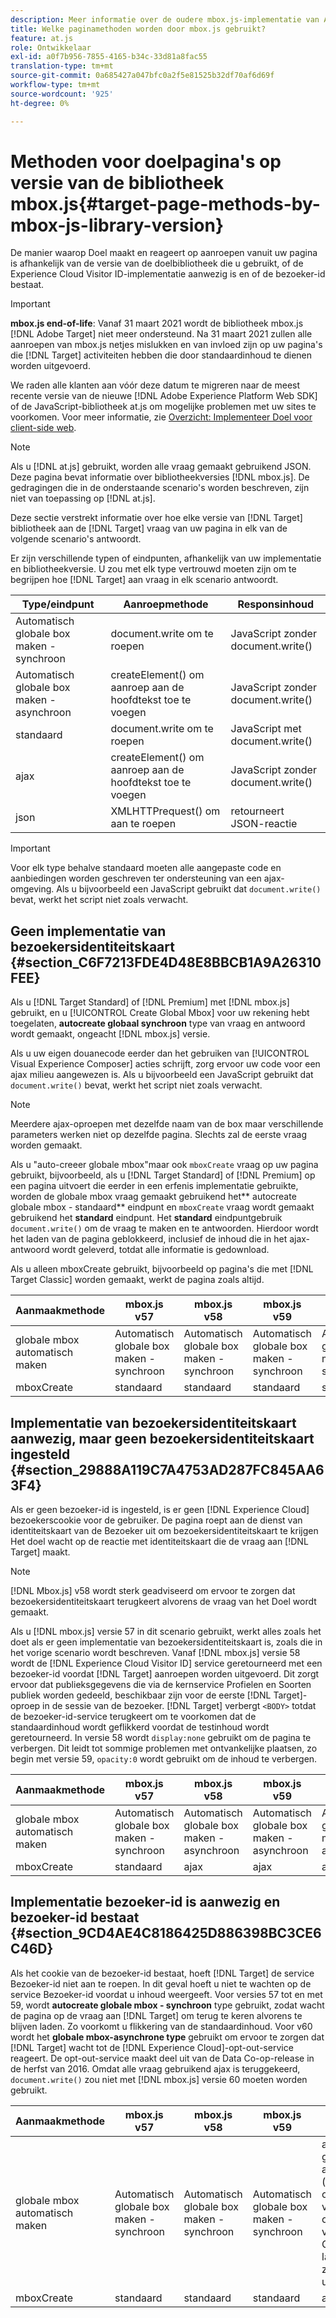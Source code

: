 ```yaml
---
description: Meer informatie over de oudere mbox.js-implementatie van Adobe Target. Migreer naar de Adobe Experience Platform Web SDK (AEP Web SDK) of naar de nieuwste versie van at.js.
title: Welke paginamethoden worden door mbox.js gebruikt?
feature: at.js
role: Ontwikkelaar
exl-id: a0f7b956-7855-4165-b34c-33d81a8fac55
translation-type: tm+mt
source-git-commit: 0a685427a047bfc0a2f5e81525b32df70af6d69f
workflow-type: tm+mt
source-wordcount: '925'
ht-degree: 0%

---
```


# Methoden voor doelpagina&#39;s op versie van de bibliotheek mbox.js{#target-page-methods-by-mbox-js-library-version}

De manier waarop Doel maakt en reageert op aanroepen vanuit uw pagina is afhankelijk van de versie van de doelbibliotheek die u gebruikt, of de Experience Cloud Visitor ID-implementatie aanwezig is en of de bezoeker-id bestaat.

>[!IMPORTANT]
>
>**mbox.js end-of-life**: Vanaf 31 maart 2021 wordt de bibliotheek mbox.js  [!DNL Adobe Target] niet meer ondersteund. Na 31 maart 2021 zullen alle aanroepen van mbox.js netjes mislukken en van invloed zijn op uw pagina&#39;s die [!DNL Target] activiteiten hebben die door standaardinhoud te dienen worden uitgevoerd.
>
>We raden alle klanten aan vóór deze datum te migreren naar de meest recente versie van de nieuwe [!DNL Adobe Experience Platform Web SDK] of de JavaScript-bibliotheek at.js om mogelijke problemen met uw sites te voorkomen. Voor meer informatie, zie [Overzicht: Implementeer Doel voor client-side web](/help/c-implementing-target/c-implementing-target-for-client-side-web/implement-target-for-client-side-web.md).

>[!NOTE]
>
>Als u [!DNL at.js] gebruikt, worden alle vraag gemaakt gebruikend JSON. Deze pagina bevat informatie over bibliotheekversies [!DNL mbox.js]. De gedragingen die in de onderstaande scenario&#39;s worden beschreven, zijn niet van toepassing op [!DNL at.js].

Deze sectie verstrekt informatie over hoe elke versie van [!DNL Target] bibliotheek aan de [!DNL Target] vraag van uw pagina in elk van de volgende scenario&#39;s antwoordt.

Er zijn verschillende typen of eindpunten, afhankelijk van uw implementatie en bibliotheekversie. U zou met elk type vertrouwd moeten zijn om te begrijpen hoe [!DNL Target] aan vraag in elk scenario antwoordt.

| Type/eindpunt | Aanroepmethode | Responsinhoud |
|--- |--- |--- |
| Automatisch globale box maken - synchroon | document.write om te roepen | JavaScript zonder document.write() |
| Automatisch globale box maken - asynchroon | createElement() om aanroep aan de hoofdtekst toe te voegen | JavaScript zonder document.write() |
| standaard | document.write om te roepen | JavaScript met document.write() |
| ajax | createElement() om aanroep aan de hoofdtekst toe te voegen | JavaScript zonder document.write() |
| json | XMLHTTPrequest() om aan te roepen | retourneert JSON-reactie |

>[!IMPORTANT]
>
>Voor elk type behalve standaard moeten alle aangepaste code en aanbiedingen worden geschreven ter ondersteuning van een ajax-omgeving. Als u bijvoorbeeld een JavaScript gebruikt dat `document.write()` bevat, werkt het script niet zoals verwacht.

## Geen implementatie van bezoekersidentiteitskaart {#section_C6F7213FDE4D48E8BBCB1A9A26310FEE}

Als u [!DNL Target Standard] of [!DNL Premium] met [!DNL mbox.js] gebruikt, en u [!UICONTROL Create Global Mbox] voor uw rekening hebt toegelaten, **autocreate globaal synchroon** type van vraag en antwoord wordt gemaakt, ongeacht [!DNL mbox.js] versie.

Als u uw eigen douanecode eerder dan het gebruiken van [!UICONTROL Visual Experience Composer] acties schrijft, zorg ervoor uw code voor een ajax milieu aangewezen is. Als u bijvoorbeeld een JavaScript gebruikt dat `document.write()` bevat, werkt het script niet zoals verwacht.

>[!NOTE]
>
>Meerdere ajax-oproepen met dezelfde naam van de box maar verschillende parameters werken niet op dezelfde pagina. Slechts zal de eerste vraag worden gemaakt.

Als u &quot;auto-creeer globale mbox&quot;maar ook `mboxCreate` vraag op uw pagina gebruikt, bijvoorbeeld, als u [!DNL Target Standard] of [!DNL Premium] op een pagina uitvoert die eerder in een erfenis implementatie gebruikte, worden de globale mbox vraag gemaakt gebruikend het** autocreate globale mbox - standaard** eindpunt en `mboxCreate` vraag wordt gemaakt gebruikend het **standard** eindpunt. Het **standard** eindpuntgebruik `document.write()` om de vraag te maken en te antwoorden. Hierdoor wordt het laden van de pagina geblokkeerd, inclusief de inhoud die in het ajax-antwoord wordt geleverd, totdat alle informatie is gedownload.

Als u alleen mboxCreate gebruikt, bijvoorbeeld op pagina&#39;s die met [!DNL Target Classic] worden gemaakt, werkt de pagina zoals altijd.

| Aanmaakmethode | mbox.js v57 | mbox.js v58 | mbox.js v59 | mbox.js v60 |
|---|---|---|---|---|
| globale mbox automatisch maken | Automatisch globale box maken - synchroon | Automatisch globale box maken - synchroon | Automatisch globale box maken - synchroon | Automatisch globale box maken - synchroon |
| mboxCreate | standaard | standaard | standaard | standaard |

## Implementatie van bezoekersidentiteitskaart aanwezig, maar geen bezoekersidentiteitskaart ingesteld {#section_29888A119C7A4753AD287FC845AA63F4}

Als er geen bezoeker-id is ingesteld, is er geen [!DNL Experience Cloud] bezoekerscookie voor de gebruiker. De pagina roept aan de dienst van identiteitskaart van de Bezoeker uit om bezoekersidentiteitskaart te krijgen Het doel wacht op de reactie met identiteitskaart die de vraag aan [!DNL Target] maakt.

>[!NOTE]
>
>[!DNL Mbox.js] v58 wordt sterk geadviseerd om ervoor te zorgen dat bezoekersidentiteitskaart terugkeert alvorens de vraag van het Doel wordt gemaakt.

Als u [!DNL mbox.js] versie 57 in dit scenario gebruikt, werkt alles zoals het doet als er geen implementatie van bezoekersidentiteitskaart is, zoals die in het vorige scenario wordt beschreven. Vanaf [!DNL mbox.js] versie 58 wordt de [!DNL Experience Cloud Visitor ID] service geretourneerd met een bezoeker-id voordat [!DNL Target] aanroepen worden uitgevoerd. Dit zorgt ervoor dat publieksgegevens die via de kernservice Profielen en Soorten publiek worden gedeeld, beschikbaar zijn voor de eerste [!DNL Target]-oproep in de sessie van de bezoeker. [!DNL Target] verbergt `<BODY>` totdat de bezoeker-id-service terugkeert om te voorkomen dat de standaardinhoud wordt geflikkerd voordat de testinhoud wordt geretourneerd. In versie 58 wordt `display:none` gebruikt om de pagina te verbergen. Dit leidt tot sommige problemen met ontvankelijke plaatsen, zo begin met versie 59, `opacity:0` wordt gebruikt om de inhoud te verbergen.

| Aanmaakmethode | mbox.js v57 | mbox.js v58 | mbox.js v59 | mbox.js v60 |
|---|---|---|---|---|
| globale mbox automatisch maken | Automatisch globale box maken - synchroon | Automatisch globale box maken - asynchroon | Automatisch globale box maken - asynchroon | Automatisch globale box maken - asynchroon |
| mboxCreate | standaard | ajax | ajax | ajax |

## Implementatie bezoeker-id is aanwezig en bezoeker-id bestaat {#section_9CD4AE4C8186425D886398BC3CE6C46D}

Als het cookie van de bezoeker-id bestaat, hoeft [!DNL Target] de service Bezoeker-id niet aan te roepen. In dit geval hoeft u niet te wachten op de service Bezoeker-id voordat u inhoud weergeeft. Voor versies 57 tot en met 59, wordt **autocreate globale mbox - synchroon** type gebruikt, zodat wacht de pagina op de vraag aan [!DNL Target] om terug te keren alvorens te blijven laden. Zo voorkomt u flikkering van de standaardinhoud. Voor v60 wordt het **globale mbox-asynchrone type** gebruikt om ervoor te zorgen dat [!DNL Target] wacht tot de [!DNL Experience Cloud]-opt-out-service reageert. De opt-out-service maakt deel uit van de Data Co-op-release in de herfst van 2016. Omdat alle vraag gebruikend ajax is teruggekeerd, `document.write()` zou niet met [!DNL mbox.js] versie 60 moeten worden gebruikt.

| Aanmaakmethode | mbox.js v57 | mbox.js v58 | mbox.js v59 | mbox.js v60 |
|---|---|---|---|---|
| globale mbox automatisch maken | Automatisch globale box maken - synchroon | Automatisch globale box maken - synchroon | Automatisch globale box maken - synchroon | autocreate global mbox - asynchroon (ter ondersteuning van de ontwikkeling van de Data Co-op, die later in 2016 zal worden uitgebracht) |
| mboxCreate | standaard | standaard | standaard | ajax |
